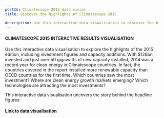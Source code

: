 ```yaml
---
postId: Climatescope 2015 data visual
title: Discover the highlights of Climatescope 2015

description: Use this interactive data visualisation to discover the highlights of the 2015 edition. 
---
```


#### CLIMATESCOPE 2015 INTERACTIVE RESULTS VISUALISATION
Use this interactive data visualisation to explore the highlights of the 2015 edition, including investment figures and capacity additions. 
With $126bn invested and just over 50 gigawatts of new capacity installed, 2014 was a record year for clean energy in Climatescope countries. In fact, the countries covered in the report installed more renewable capacity than OECD countries for the first time. Which countries saw the most investment? Where are clean energy growth markets emerging? Which technologies are attracting the most investments?   

This interactive data visualisation uncovers the story behind the headline figures:

#### [Link to data visualisation](https://www.bnef.com/dataview/climatescope-2015/index.html)
